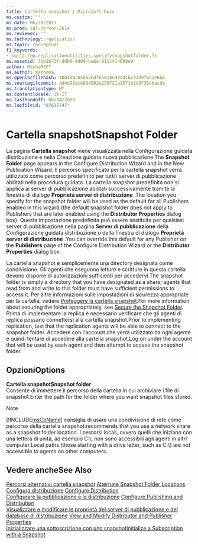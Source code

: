 ```yaml
---
title: Cartella snapshot | Microsoft Docs
ms.custom: ''
ms.date: 06/30/2017
ms.prod: sql-server-2014
ms.reviewer: ''
ms.technology: replication
ms.topic: conceptual
f1_keywords:
- sql12.rep.replicationutilities.specifysnapshotfolder.f1
ms.assetid: 3eb1b73f-ddb3-4d09-be6e-811c414698e9
author: MashaMSFT
ms.author: mathoma
ms.openlocfilehash: 48b490c65662edf65018e98dd1bc3339f6aae6b6
ms.sourcegitcommit: ad4d92dce894592a259721a1571b1d8736abacdb
ms.translationtype: MT
ms.contentlocale: it-IT
ms.lasthandoff: 08/04/2020
ms.locfileid: "87637747"
---
```

# <a name="snapshot-folder"></a><span data-ttu-id="b5228-102">Cartella snapshot</span><span class="sxs-lookup"><span data-stu-id="b5228-102">Snapshot Folder</span></span>
  <span data-ttu-id="b5228-103">La pagina **Cartella snapshot** viene visualizzata nella Configurazione guidata distribuzione e nella Creazione guidata nuova pubblicazione.</span><span class="sxs-lookup"><span data-stu-id="b5228-103">The **Snapshot Folder** page appears in the Configure Distribution Wizard and in the New Publication Wizard.</span></span> <span data-ttu-id="b5228-104">Il percorso specificato per la cartella snapshot verrà utilizzato come percorso predefinito per tutti i server di pubblicazione abilitati nella procedura guidata. La cartella snapshot predefinita non si applica ai server di pubblicazione abilitati successivamente tramite la finestra di dialogo **Proprietà server di distribuzione** .</span><span class="sxs-lookup"><span data-stu-id="b5228-104">The location you specify for the snapshot folder will be used as the default for all Publishers enabled in this wizard (the default snapshot folder does not apply to Publishers that are later enabled using the **Distributor Properties** dialog box).</span></span> <span data-ttu-id="b5228-105">Questa impostazione predefinita può essere sostituita per qualsiasi server di pubblicazione nella pagina **Server di pubblicazione** della Configurazione guidata distribuzione o della finestra di dialogo **Proprietà server di distribuzione** .</span><span class="sxs-lookup"><span data-stu-id="b5228-105">You can override this default for any Publisher on the **Publishers** page of the Configure Distribution Wizard or the **Distributor Properties** dialog box.</span></span>  
  
 <span data-ttu-id="b5228-106">La cartella snapshot è semplicemente una directory designata come condivisione. Gli agenti che eseguono letture e scritture in questa cartella devono disporre di autorizzazioni sufficienti per accedervi.</span><span class="sxs-lookup"><span data-stu-id="b5228-106">The snapshot folder is simply a directory that you have designated as a share; agents that read from and write to this folder must have sufficient permissions to access it.</span></span> <span data-ttu-id="b5228-107">Per altre informazioni sulle impostazioni di sicurezza appropriate per la cartella, vedere [Proteggere la cartella snapshot](security/secure-the-snapshot-folder.md).</span><span class="sxs-lookup"><span data-stu-id="b5228-107">For more information about securing the folder appropriately, see [Secure the Snapshot Folder](security/secure-the-snapshot-folder.md).</span></span> <span data-ttu-id="b5228-108">Prima di implementare la replica è necessario verificare che gli agenti di replica possano connettersi alla cartella snapshot.</span><span class="sxs-lookup"><span data-stu-id="b5228-108">Prior to implementing replication, test that the replication agents will be able to connect to the snapshot folder.</span></span> <span data-ttu-id="b5228-109">Accedere con l'account che verrà utilizzato da ogni agente e quindi tentare di accedere alla cartella snapshot.</span><span class="sxs-lookup"><span data-stu-id="b5228-109">Log on under the account that will be used by each agent and then attempt to access the snapshot folder.</span></span>  
  
## <a name="options"></a><span data-ttu-id="b5228-110">Opzioni</span><span class="sxs-lookup"><span data-stu-id="b5228-110">Options</span></span>  
 <span data-ttu-id="b5228-111">**Cartella snapshot**</span><span class="sxs-lookup"><span data-stu-id="b5228-111">**Snapshot folder**</span></span>  
 <span data-ttu-id="b5228-112">Consente di immettere il percorso della cartella in cui archiviare i file di snapshot.</span><span class="sxs-lookup"><span data-stu-id="b5228-112">Enter the path for the folder where you want snapshot files stored.</span></span>  
  
> [!NOTE]  
>  [!INCLUDE[msCoName](../../includes/msconame-md.md)] <span data-ttu-id="b5228-113">consiglia di usare una condivisione di rete come percorso della cartella snapshot.</span><span class="sxs-lookup"><span data-stu-id="b5228-113">recommends that you use a network share as a snapshot folder location.</span></span> <span data-ttu-id="b5228-114">I percorsi locali, ovvero quelli che iniziano con una lettera di unità, ad esempio C:\\, non sono accessibili agli agenti in altri computer.</span><span class="sxs-lookup"><span data-stu-id="b5228-114">Local paths (those starting with a drive letter, such as C:\\) are not accessible to agents on other computers.</span></span>  
  
## <a name="see-also"></a><span data-ttu-id="b5228-115">Vedere anche</span><span class="sxs-lookup"><span data-stu-id="b5228-115">See Also</span></span>  
 <span data-ttu-id="b5228-116">[Percorsi alternativi cartella snapshot](alternate-snapshot-folder-locations.md) </span><span class="sxs-lookup"><span data-stu-id="b5228-116">[Alternate Snapshot Folder Locations](alternate-snapshot-folder-locations.md) </span></span>  
 <span data-ttu-id="b5228-117">[Configura distribuzione](configure-distribution.md) </span><span class="sxs-lookup"><span data-stu-id="b5228-117">[Configure Distribution](configure-distribution.md) </span></span>  
 <span data-ttu-id="b5228-118">[Configurare la pubblicazione e la distribuzione](configure-publishing-and-distribution.md) </span><span class="sxs-lookup"><span data-stu-id="b5228-118">[Configure Publishing and Distribution](configure-publishing-and-distribution.md) </span></span>  
 <span data-ttu-id="b5228-119">[Visualizzare e modificare le proprietà del server di pubblicazione e del database di distribuzione](view-and-modify-distributor-and-publisher-properties.md) </span><span class="sxs-lookup"><span data-stu-id="b5228-119">[View and Modify Distributor and Publisher Properties](view-and-modify-distributor-and-publisher-properties.md) </span></span>  
 [<span data-ttu-id="b5228-120">Inizializzare una sottoscrizione con uno snapshot</span><span class="sxs-lookup"><span data-stu-id="b5228-120">Initialize a Subscription with a Snapshot</span></span>](initialize-a-subscription-with-a-snapshot.md)  
  
  
